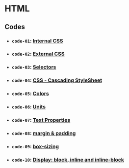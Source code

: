# HTML

## Codes

- ### `code-01`: [Internal CSS](https://github.com/dev-paulaabro/dev-lectures/tree/main/lecture-02/code-01)
- ### `code-02`: [External CSS](https://github.com/dev-paulaabro/dev-lectures/tree/main/lecture-02/code-02)
- ### `code-03`: [Selectors](https://github.com/dev-paulaabro/dev-lectures/tree/main/lecture-02/code-03)
- ### `code-04`: [CSS - Cascading StyleSheet](https://github.com/dev-paulaabro/dev-lectures/tree/main/lecture-02/code-04)
- ### `code-05`: [Colors](https://github.com/dev-paulaabro/dev-lectures/tree/main/lecture-02/code-05)
- ### `code-06`: [Units](https://github.com/dev-paulaabro/dev-lectures/tree/main/lecture-02/code-06)
- ### `code-07`: [Text Properties](https://github.com/dev-paulaabro/dev-lectures/tree/main/lecture-02/code-07)
- ### `code-08`: [margin & padding](https://github.com/dev-paulaabro/dev-lectures/tree/main/lecture-02/code-08)
- ### `code-09`: [box-sizing](https://github.com/dev-paulaabro/dev-lectures/tree/main/lecture-02/code-09)
- ### `code-10`: [Display: block, inline and inline-block](https://github.com/dev-paulaabro/dev-lectures/tree/main/lecture-02/code-10)
